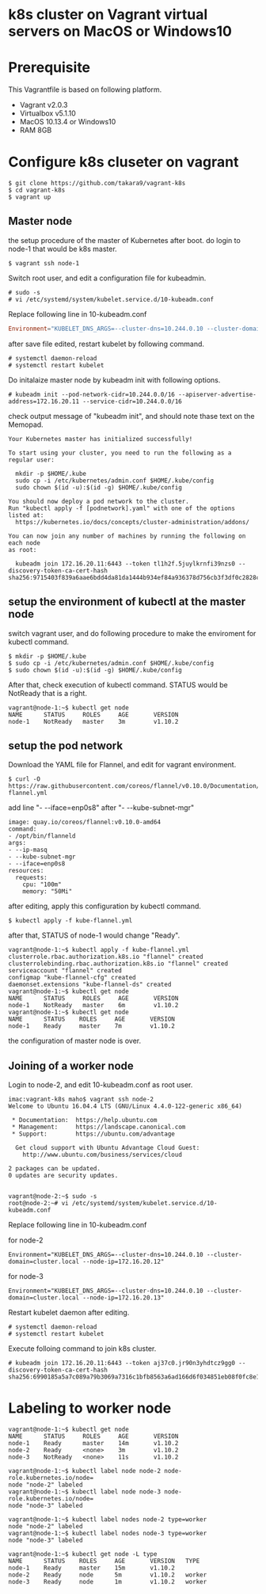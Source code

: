 # k8s cluster on Vagrant virtual servers on MacOS or Windows10


# Prerequisite

This Vagrantfile is based on following platform.

* Vagrant v2.0.3
* Virtualbox v5.1.10
* MacOS 10.13.4 or Windows10
* RAM 8GB 


# Configure k8s cluseter on vagrant

~~~
$ git clone https://github.com/takara9/vagrant-k8s
$ cd vagrant-k8s
$ vagrant up
~~~


## Master node

the setup procedure of the master of Kubernetes after boot.
do login to node-1 that would be k8s master.

~~~
$ vagrant ssh node-1
~~~


Switch root user, and edit a configuration file for kubeadmin.

~~~
# sudo -s
# vi /etc/systemd/system/kubelet.service.d/10-kubeadm.conf
~~~


Replace following line in 10-kubeadm.conf

~~~10-kubeadm.conf
Environment="KUBELET_DNS_ARGS=--cluster-dns=10.244.0.10 --cluster-domain=cluster.local --node-ip=172.16.20.11"
~~~

after save file edited, restart kubelet by following command.

~~~
# systemctl daemon-reload
# systemctl restart kubelet
~~~

Do initalaize master node by kubeadm init with following options.

~~~
# kubeadm init --pod-network-cidr=10.244.0.0/16 --apiserver-advertise-address=172.16.20.11 --service-cidr=10.244.0.0/16
~~~

check output message of "kubeadm init", and should note thase text on the Memopad.

~~~
Your Kubernetes master has initialized successfully!

To start using your cluster, you need to run the following as a regular user:

  mkdir -p $HOME/.kube
  sudo cp -i /etc/kubernetes/admin.conf $HOME/.kube/config
  sudo chown $(id -u):$(id -g) $HOME/.kube/config

You should now deploy a pod network to the cluster.
Run "kubectl apply -f [podnetwork].yaml" with one of the options listed at:
  https://kubernetes.io/docs/concepts/cluster-administration/addons/

You can now join any number of machines by running the following on each node
as root:

  kubeadm join 172.16.20.11:6443 --token tl1h2f.5juylkrnfi39nzs0 --discovery-token-ca-cert-hash sha256:9715403f839a6aae6bdd4da81da1444b934ef84a936378d756cb3f3df0c2828c
~~~

## setup the environment of kubectl at the master node

switch vagrant user, and do following procedure to make the enviroment for kubectl command.

~~~
$ mkdir -p $HOME/.kube
$ sudo cp -i /etc/kubernetes/admin.conf $HOME/.kube/config
$ sudo chown $(id -u):$(id -g) $HOME/.kube/config
~~~

After that, check execution of kubectl command. STATUS would be NotReady that is a right.

~~~
vagrant@node-1:~$ kubectl get node
NAME      STATUS     ROLES     AGE       VERSION
node-1    NotReady   master    3m        v1.10.2
~~~

## setup the pod network

Download the YAML file for Flannel, and edit for vagrant environment.

~~~
$ curl -O https://raw.githubusercontent.com/coreos/flannel/v0.10.0/Documentation/kube-flannel.yml
~~~

add line "- --iface=enp0s8" after "- --kube-subnet-mgr"

~~~
image: quay.io/coreos/flannel:v0.10.0-amd64
command:
- /opt/bin/flanneld
args:
- --ip-masq
- --kube-subnet-mgr
- --iface=enp0s8
resources:
  requests:
    cpu: "100m"
    memory: "50Mi"
~~~

after editing, apply this configuration by kubectl command.

~~~
$ kubectl apply -f kube-flannel.yml
~~~

after that, STATUS of node-1 would change "Ready".

~~~
vagrant@node-1:~$ kubectl apply -f kube-flannel.yml
clusterrole.rbac.authorization.k8s.io "flannel" created
clusterrolebinding.rbac.authorization.k8s.io "flannel" created
serviceaccount "flannel" created
configmap "kube-flannel-cfg" created
daemonset.extensions "kube-flannel-ds" created
vagrant@node-1:~$ kubectl get node
NAME      STATUS     ROLES     AGE       VERSION
node-1    NotReady   master    6m        v1.10.2
vagrant@node-1:~$ kubectl get node
NAME      STATUS    ROLES     AGE       VERSION
node-1    Ready     master    7m        v1.10.2
~~~

the configuration of master node is over.


## Joining of a worker node

Login to node-2, and edit 10-kubeadm.conf as root user.

~~~
imac:vagrant-k8s maho$ vagrant ssh node-2
Welcome to Ubuntu 16.04.4 LTS (GNU/Linux 4.4.0-122-generic x86_64)

 * Documentation:  https://help.ubuntu.com
 * Management:     https://landscape.canonical.com
 * Support:        https://ubuntu.com/advantage

  Get cloud support with Ubuntu Advantage Cloud Guest:
    http://www.ubuntu.com/business/services/cloud

2 packages can be updated.
0 updates are security updates.


vagrant@node-2:~$ sudo -s
root@node-2:~# vi /etc/systemd/system/kubelet.service.d/10-kubeadm.conf
~~~

Replace following line in 10-kubeadm.conf

for node-2

~~~
Environment="KUBELET_DNS_ARGS=--cluster-dns=10.244.0.10 --cluster-domain=cluster.local --node-ip=172.16.20.12"
~~~

for node-3

~~~
Environment="KUBELET_DNS_ARGS=--cluster-dns=10.244.0.10 --cluster-domain=cluster.local --node-ip=172.16.20.13"
~~~

Restart kubelet daemon after editing.

~~~
# systemctl daemon-reload
# systemctl restart kubelet
~~~

Execute folloing command to join k8s cluster.

~~~
# kubeadm join 172.16.20.11:6443 --token aj37c0.jr90n3yhdtcz9gg0 --discovery-token-ca-cert-hash sha256:6990185a5a7c089a79b3069a7316c1bfb8563a6ad166d6f034851eb08f0fc8e1
~~~




# Labeling to worker node

~~~
vagrant@node-1:~$ kubectl get node
NAME      STATUS     ROLES     AGE       VERSION
node-1    Ready      master    14m       v1.10.2
node-2    Ready      <none>    3m        v1.10.2
node-3    NotReady   <none>    11s       v1.10.2

vagrant@node-1:~$ kubectl label node node-2 node-role.kubernetes.io/node=
node "node-2" labeled
vagrant@node-1:~$ kubectl label node node-3 node-role.kubernetes.io/node=
node "node-3" labeled

vagrant@node-1:~$ kubectl label nodes node-2 type=worker
node "node-2" labeled
vagrant@node-1:~$ kubectl label nodes node-3 type=worker
node "node-3" labeled

vagrant@node-1:~$ kubectl get node -L type
NAME      STATUS    ROLES     AGE       VERSION   TYPE
node-1    Ready     master    15m       v1.10.2
node-2    Ready     node      5m        v1.10.2   worker
node-3    Ready     node      1m        v1.10.2   worker
~~~

